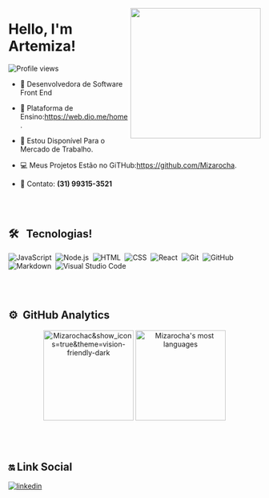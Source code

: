  
   <img align="right" height="260em"
   src="https://user-images.githubusercontent.com/88461178/139093542-9ba785b2-41e2-494e-9463-78603aeb80fc.png"/>
  <h1>Hello, I'm Artemiza!</h1>
<p align="left"> <img src="https://komarev.com/ghpvc/?username=Mizarocha2&color=yellow" alt="Profile views" /> </p>

- 👩‍    Desenvolvedora de Software Front End

- 🏫   Plataforma de Ensino:https://web.dio.me/home.

- 🚀    Estou Disponível Para o Mercado de Trabalho.

- 💻    Meus Projetos Estão no GiTHub:https://github.com/Mizarocha.

- 📱      Contato: **(31) 99315-3521**


 
<br><br>
 
## 🛠 &nbsp; Tecnologias!

![JavaScript](https://img.shields.io/badge/-JavaScript-05122A?style=flat&logo=javascript)&nbsp;
![Node.js](https://img.shields.io/badge/-Node.js-05122A?style=flat&logo=node.js)&nbsp;
![HTML](https://img.shields.io/badge/-HTML-05122A?style=flat&logo=HTML5)&nbsp;
![CSS](https://img.shields.io/badge/-CSS-05122A?style=flat&logo=CSS3&logoColor=1572B6)&nbsp;
![React](https://img.shields.io/badge/-React-05122A?style=flat&logo=react)&nbsp;
![Git](https://img.shields.io/badge/-Git-05122A?style=flat&logo=git)&nbsp;
![GitHub](https://img.shields.io/badge/-GitHub-05122A?style=flat&logo=github)&nbsp;
![Markdown](https://img.shields.io/badge/-Markdown-05122A?style=flat&logo=markdown)&nbsp;
![Visual Studio Code](https://img.shields.io/badge/-Visual%20Studio%20Code-05122A?style=flat&logo=visual-studio-code&logoColor=007ACC)&nbsp;


<br><br>

## ⚙️ &nbsp;GitHub Analytics

<div align="center">
<img height="180em" src="https://github-readme-stats.vercel.app/api?username=Mizarocha&show_icons=true&theme=vision-friendly-dark" alt="Mizarochac&show_icons=true&theme=vision-friendly-dark" alt="Mizarocha's stats"/>
 
 <img height="180em" src="https://github-readme-stats.vercel.app/api/top-langs/?username=Mizarocha&layout=compact&theme=vision-friendly-dark" alt="Mizarocha's most languages"/>
</p>
</div>
 
 <br><br>

## 🔛  Link Social

  <a href="https://www.linkedin.com/in/artemiza-rocha/" target="_blank">
  <img align="center" src="https://img.shields.io/badge/-Linkedin-05122?style=flat&logo=linkedin" alt="linkedin"/>
   

